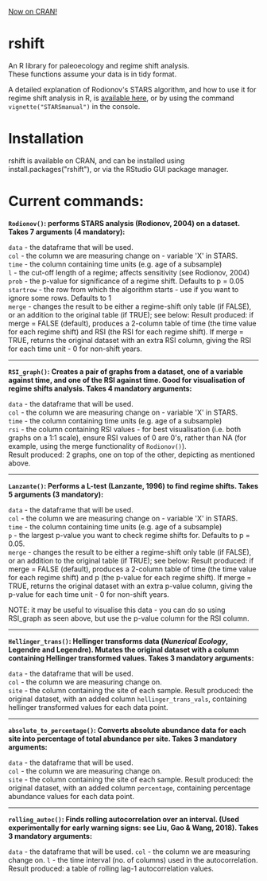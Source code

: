 [Now on CRAN!](https://cran.r-project.org/package=rshift)

# rshift
An R library for paleoecology and regime shift analysis.  
These functions assume your data is in tidy format.

A detailed explanation of Rodionov's STARS algorithm, and how to use it for regime shift analysis in R, is [available here](https://cran.r-project.org/web/packages/rshift/vignettes/STARSmanual.pdf), or by using the command `vignette("STARSmanual")` in the console.

# Installation
rshift is available on CRAN, and can be installed using install.packages("rshift"), or via the RStudio GUI package manager.

# Current commands:
**``Rodionov()``: performs STARS analysis (Rodionov, 2004) on a dataset. Takes 7 arguments (4 mandatory):**

  ``data`` - the dataframe that will be used.  
  ``col`` - the column we are measuring change on - variable 'X' in STARS.  
  ``time`` - the column containing time units (e.g. age of a subsample)  
  ``l`` - the cut-off length of a regime; affects sensitivity (see Rodionov, 2004)  
  ``prob`` - the p-value for significance of a regime shift. Defaults to p = 0.05  
  ``startrow`` - the row from which the algorithm starts - use if you want to ignore some rows. Defaults to 1  
  ``merge`` - changes the result to be either a regime-shift only table (if FALSE), or an addition to the original table (if TRUE); see below:
  Result produced: if merge = FALSE (default), produces a 2-column table of time (the time value for each regime shift) and RSI (the RSI for each regime shift). If merge = TRUE, returns the original dataset with an extra RSI column, giving the RSI for each time unit - 0 for non-shift years. 
  
  ---
  
**``RSI_graph()``: Creates a pair of graphs from a dataset, one of a variable against time, and one of the RSI against time. Good for visualisation of regime shifts analysis. Takes 4 mandatory arguments:**

``data`` - the dataframe that will be used.  
 ``col`` - the column we are measuring change on - variable 'X' in STARS.  
 ``time`` - the column containing time units (e.g. age of a subsample)  
 ``rsi`` - the column containing RSI values - for best visualisation (i.e. both graphs on a 1:1 scale), ensure RSI values of 0 are 0's, rather than NA (for example, using the merge functionality of ``Rodionov()``).  
 Result produced: 2 graphs, one on top of the other, depicting as mentioned above.  

  ---
**``Lanzante()``: Performs a L-test (Lanzante, 1996) to find regime shifts. Takes 5 arguments (3 mandatory):**

``data`` - the dataframe that will be used.   
``col`` - the column we are measuring change on - variable 'X' in STARS.  
``time`` - the column containing time units (e.g. age of a subsample)  
``p`` - the largest p-value you want to check regime shifts for. Defaults to p = 0.05.  
``merge`` - changes the result to be either a regime-shift only table (if FALSE), or an addition to the original table (if TRUE); see below:
Result produced: if merge = FALSE (default), produces a 2-column table of time (the time value for each regime shift) and p (the p-value for each regime shift). If merge = TRUE, returns the original dataset with an extra p-value column, giving the p-value for each time unit - 0 for non-shift years. 

NOTE: it may be useful to visualise this data - you can do so using RSI_graph as seen above, but use the p-value column for the RSI column.

  ---
  
 **``Hellinger_trans()``: Hellinger transforms data (*Nunerical Ecology*, Legendre and Legendre). Mutates the original dataset with a column containing Hellinger transformed values. Takes 3 mandatory arguments:**
 
 ``data`` - the dataframe that will be used.  
 ``col`` - the column we are measuring change on.  
 ``site`` - the column containing the site of each sample.
 Result produced: the original dataset, with an added column ``hellinger_trans_vals``, containing hellinger transformed values for each data point.
 
 ---
 
  **``absolute_to_percentage()``: Converts absolute abundance data for each site into percentage of total abundance per site. Takes 3 mandatory arguments:**
 
 ``data`` - the dataframe that will be used.  
 ``col`` - the column we are measuring change on.  
 ``site`` - the column containing the site of each sample.
 Result produced: the original dataset, with an added column ``percentage``, containing percentage abundance values for each data point.

---

**``rolling_autoc()``: Finds rolling autocorrelation over an interval. (Used experimentally for early warning signs: see Liu, Gao & Wang, 2018). Takes 3 mandatory arguments:**

``data`` - the dataframe that will be used.
``col`` - the column we are measuring change on.
``l`` - the time interval (no. of columns) used in the autocorrelation.
Result produced: a table of rolling lag-1 autocorrelation values.

